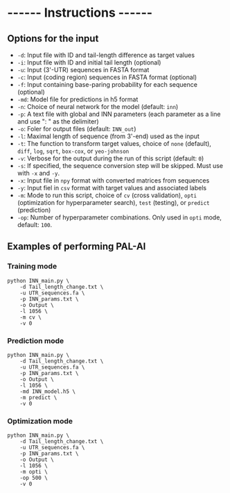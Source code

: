 # ------ Instructions ------

## Options for the input
* `-d`: Input file with ID and tail-length difference as target values
* `-i`: Input file with ID and initial tail length (optional)
* `-u`: Input (3'-UTR) sequences in FASTA format 
* `-c`: Input (coding region) sequences in FASTA format (optional)
* `-f`: Input containing base-paring probability for each sequence (optional)
* `-md`: Model file for predictions in h5 format
* `-n`: Choice of neural network for the model (default: `inn`)
* `-p`: A text file with global and INN parameters (each parameter as a line and use ": " as the delimiter)
* `-o`: Foler for output files (default: `INN_out`)
* `-l`: Maximal length of sequence (from 3'-end) used as the input
* `-t`: The function to transform target values, choice of `none` (default), `diff`, `log`, `sqrt`, `box-cox`, or `yeo-johnson`
* `-v`: Verbose for the output during the run of this script (default: `0`)
* `-s`: If specified, the sequence conversion step will be skipped. Must use with `-x` and `-y`.
* `-x`: Input file in `npy` format with converted matrices from sequences
* `-y`: Input fiel in `csv` format with target values and associated labels
* `-m`: Mode to run this script, choice of `cv` (cross validation), `opti` (optimization for hyperparameter search), `test` (testing), or `predict` (prediction)
* `-op`: Number of hyperparameter combinations. Only used in `opti` mode, default: `100`.

## Examples of performing PAL-AI

### Training mode
```
python INN_main.py \
	-d Tail_length_change.txt \
	-u UTR_sequences.fa \
	-p INN_params.txt \
	-o Output \
	-l 1056 \
	-m cv \
	-v 0

```

### Prediction mode
```
python INN_main.py \
	-d Tail_length_change.txt \
	-u UTR_sequences.fa \
	-p INN_params.txt \
	-o Output \
	-l 1056 \
	-md INN_model.h5 \
	-m predict \
	-v 0

```

### Optimization mode
```
python INN_main.py \
	-d Tail_length_change.txt \
	-u UTR_sequences.fa \
	-p INN_params.txt \
	-o Output \
	-l 1056 \
	-m opti \
	-op 500 \
	-v 0

```